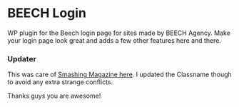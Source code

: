 # BEECH Login

WP plugin for the Beech login page for sites made by BEECH Agency.
Make your login page look great and adds a few other features here and there.

### Updater

This was care of [Smashing Magazine here](https://www.smashingmagazine.com/2015/08/deploy-wordpress-plugins-with-github-using-transients/). 
I updated the Classname though to avoid any extra strange conflicts.

Thanks guys you are awesome!
